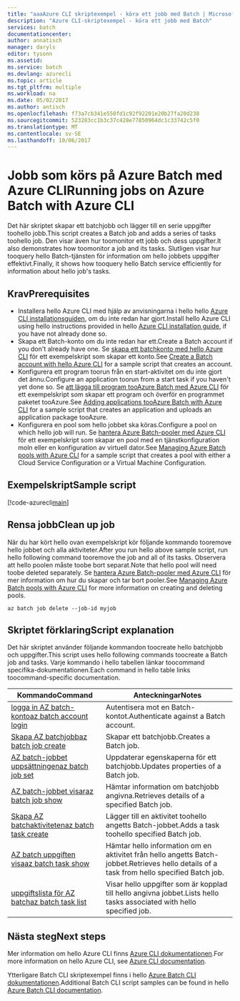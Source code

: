 ```yaml
---
title: "aaaAzure CLI skriptexempel - köra ett jobb med Batch | Microsoft Docs"
description: "Azure CLI-skriptexempel - köra ett jobb med Batch"
services: batch
documentationcenter: 
author: annatisch
manager: daryls
editor: tysonn
ms.assetid: 
ms.service: batch
ms.devlang: azurecli
ms.topic: article
ms.tgt_pltfrm: multiple
ms.workload: na
ms.date: 05/02/2017
ms.author: antisch
ms.openlocfilehash: f73a7cb341e550fd1c92f92201e20b27fa20d238
ms.sourcegitcommit: 523283cc1b3c37c428e77850964dc1c33742c5f0
ms.translationtype: MT
ms.contentlocale: sv-SE
ms.lasthandoff: 10/06/2017
---
```

# <a name="running-jobs-on-azure-batch-with-azure-cli"></a><span data-ttu-id="d9591-103">Jobb som körs på Azure Batch med Azure CLI</span><span class="sxs-lookup"><span data-stu-id="d9591-103">Running jobs on Azure Batch with Azure CLI</span></span>

<span data-ttu-id="d9591-104">Det här skriptet skapar ett batchjobb och lägger till en serie uppgifter toohello jobb.</span><span class="sxs-lookup"><span data-stu-id="d9591-104">This script creates a Batch job and adds a series of tasks toohello job.</span></span> <span data-ttu-id="d9591-105">Den visar även hur toomonitor ett jobb och dess uppgifter.</span><span class="sxs-lookup"><span data-stu-id="d9591-105">It also demonstrates how toomonitor a job and its tasks.</span></span> <span data-ttu-id="d9591-106">Slutligen visar hur tooquery hello Batch-tjänsten för information om hello jobbets uppgifter effektivt.</span><span class="sxs-lookup"><span data-stu-id="d9591-106">Finally, it shows how tooquery hello Batch service efficiently for information about hello job's tasks.</span></span>

## <a name="prerequisites"></a><span data-ttu-id="d9591-107">Krav</span><span class="sxs-lookup"><span data-stu-id="d9591-107">Prerequisites</span></span>

- <span data-ttu-id="d9591-108">Installera hello Azure CLI med hjälp av anvisningarna i hello hello [Azure CLI installationsguiden](https://docs.microsoft.com/cli/azure/install-azure-cli), om du inte redan har gjort.</span><span class="sxs-lookup"><span data-stu-id="d9591-108">Install hello Azure CLI using hello instructions provided in hello [Azure CLI installation guide](https://docs.microsoft.com/cli/azure/install-azure-cli), if you have not already done so.</span></span>
- <span data-ttu-id="d9591-109">Skapa ett Batch-konto om du inte redan har ett.</span><span class="sxs-lookup"><span data-stu-id="d9591-109">Create a Batch account if you don't already have one.</span></span> <span data-ttu-id="d9591-110">Se [skapa ett batchkonto med hello Azure CLI](https://docs.microsoft.com/azure/batch/scripts/batch-cli-sample-create-account) för ett exempelskript som skapar ett konto.</span><span class="sxs-lookup"><span data-stu-id="d9591-110">See [Create a Batch account with hello Azure CLI](https://docs.microsoft.com/azure/batch/scripts/batch-cli-sample-create-account) for a sample script that creates an account.</span></span>
- <span data-ttu-id="d9591-111">Konfigurera ett program toorun från en start-aktivitet om du inte gjort det ännu.</span><span class="sxs-lookup"><span data-stu-id="d9591-111">Configure an application toorun from a start task if you haven't yet done so.</span></span> <span data-ttu-id="d9591-112">Se [att lägga till program tooAzure Batch med Azure CLI](https://docs.microsoft.com/azure/batch/scripts/batch-cli-sample-add-application) för ett exempelskript som skapar ett program och överför en programmet paketet tooAzure.</span><span class="sxs-lookup"><span data-stu-id="d9591-112">See [Adding applications tooAzure Batch with Azure CLI](https://docs.microsoft.com/azure/batch/scripts/batch-cli-sample-add-application) for a sample script that creates an application and uploads an application package tooAzure.</span></span>
- <span data-ttu-id="d9591-113">Konfigurera en pool som hello jobbet ska köras.</span><span class="sxs-lookup"><span data-stu-id="d9591-113">Configure a pool on which hello job will run.</span></span> <span data-ttu-id="d9591-114">Se [hantera Azure Batch-pooler med Azure CLI](https://docs.microsoft.com/azure/batch/batch-cli-sample-manage-pool) för ett exempelskript som skapar en pool med en tjänstkonfiguration moln eller en konfiguration av virtuell dator.</span><span class="sxs-lookup"><span data-stu-id="d9591-114">See [Managing Azure Batch pools with Azure CLI](https://docs.microsoft.com/azure/batch/batch-cli-sample-manage-pool) for a sample script that creates a pool with either a Cloud Service Configuration or a Virtual Machine Configuration.</span></span>

## <a name="sample-script"></a><span data-ttu-id="d9591-115">Exempelskript</span><span class="sxs-lookup"><span data-stu-id="d9591-115">Sample script</span></span>

[!code-azurecli[main](../../../cli_scripts/batch/run-job/run-job.sh "Run Job")]

## <a name="clean-up-job"></a><span data-ttu-id="d9591-116">Rensa jobb</span><span class="sxs-lookup"><span data-stu-id="d9591-116">Clean up job</span></span>

<span data-ttu-id="d9591-117">När du har kört hello ovan exempelskript kör följande kommando tooremove hello jobbet och alla aktiviteter.</span><span class="sxs-lookup"><span data-stu-id="d9591-117">After you run hello above sample script, run hello following command tooremove the job and all of its tasks.</span></span> <span data-ttu-id="d9591-118">Observera att hello poolen måste toobe bort separat.</span><span class="sxs-lookup"><span data-stu-id="d9591-118">Note that hello pool will need toobe deleted separately.</span></span> <span data-ttu-id="d9591-119">Se [hantera Azure Batch-pooler med Azure CLI](./batch-cli-sample-manage-pool.md) för mer information om hur du skapar och tar bort pooler.</span><span class="sxs-lookup"><span data-stu-id="d9591-119">See [Managing Azure Batch pools with Azure CLI](./batch-cli-sample-manage-pool.md) for more information on creating and deleting pools.</span></span>

```azurecli
az batch job delete --job-id myjob
```

## <a name="script-explanation"></a><span data-ttu-id="d9591-120">Skriptet förklaring</span><span class="sxs-lookup"><span data-stu-id="d9591-120">Script explanation</span></span>

<span data-ttu-id="d9591-121">Det här skriptet använder följande kommandon toocreate hello batchjobb och uppgifter.</span><span class="sxs-lookup"><span data-stu-id="d9591-121">This script uses hello following commands toocreate a Batch job and tasks.</span></span> <span data-ttu-id="d9591-122">Varje kommando i hello tabellen länkar toocommand specifika-dokumentationen.</span><span class="sxs-lookup"><span data-stu-id="d9591-122">Each command in hello table links toocommand-specific documentation.</span></span>

| <span data-ttu-id="d9591-123">Kommando</span><span class="sxs-lookup"><span data-stu-id="d9591-123">Command</span></span> | <span data-ttu-id="d9591-124">Anteckningar</span><span class="sxs-lookup"><span data-stu-id="d9591-124">Notes</span></span> |
|---|---|
| [<span data-ttu-id="d9591-125">logga in AZ batch-konto</span><span class="sxs-lookup"><span data-stu-id="d9591-125">az batch account login</span></span>](https://docs.microsoft.com/cli/azure/batch/account#login) | <span data-ttu-id="d9591-126">Autentisera mot en Batch-kontot.</span><span class="sxs-lookup"><span data-stu-id="d9591-126">Authenticate against a Batch account.</span></span>  |
| [<span data-ttu-id="d9591-127">Skapa AZ batchjobb</span><span class="sxs-lookup"><span data-stu-id="d9591-127">az batch job create</span></span>](https://docs.microsoft.com/cli/azure/batch/job#create) | <span data-ttu-id="d9591-128">Skapar ett batchjobb.</span><span class="sxs-lookup"><span data-stu-id="d9591-128">Creates a Batch job.</span></span>  |
| [<span data-ttu-id="d9591-129">AZ batch-jobbet uppsättningen</span><span class="sxs-lookup"><span data-stu-id="d9591-129">az batch job set</span></span>](https://docs.microsoft.com/cli/azure/batch/job#set) | <span data-ttu-id="d9591-130">Uppdaterar egenskaperna för ett batchjobb.</span><span class="sxs-lookup"><span data-stu-id="d9591-130">Updates properties of a Batch job.</span></span>  |
| [<span data-ttu-id="d9591-131">AZ batch-jobbet visar</span><span class="sxs-lookup"><span data-stu-id="d9591-131">az batch job show</span></span>](https://docs.microsoft.com/cli/azure/batch/job#show) | <span data-ttu-id="d9591-132">Hämtar information om batchjobb angivna.</span><span class="sxs-lookup"><span data-stu-id="d9591-132">Retrieves details of a specified Batch job.</span></span>  |
| [<span data-ttu-id="d9591-133">Skapa AZ batchaktiviteten</span><span class="sxs-lookup"><span data-stu-id="d9591-133">az batch task create</span></span>](https://docs.microsoft.com/cli/azure/batch/task#create) | <span data-ttu-id="d9591-134">Lägger till en aktivitet toohello angetts Batch-jobbet.</span><span class="sxs-lookup"><span data-stu-id="d9591-134">Adds a task toohello specified Batch job.</span></span>  |
| [<span data-ttu-id="d9591-135">AZ batch uppgiften visa</span><span class="sxs-lookup"><span data-stu-id="d9591-135">az batch task show</span></span>](https://docs.microsoft.com/cli/azure/batch/task#show) | <span data-ttu-id="d9591-136">Hämtar hello information om en aktivitet från hello angetts Batch-jobbet.</span><span class="sxs-lookup"><span data-stu-id="d9591-136">Retrieves hello details of a task from hello specified Batch job.</span></span>  |
| [<span data-ttu-id="d9591-137">uppgiftslista för AZ batch</span><span class="sxs-lookup"><span data-stu-id="d9591-137">az batch task list</span></span>](https://docs.microsoft.com/cli/azure/batch/task#list) | <span data-ttu-id="d9591-138">Visar hello uppgifter som är kopplad till hello angivna jobbet.</span><span class="sxs-lookup"><span data-stu-id="d9591-138">Lists hello tasks associated with hello specified job.</span></span>  |

## <a name="next-steps"></a><span data-ttu-id="d9591-139">Nästa steg</span><span class="sxs-lookup"><span data-stu-id="d9591-139">Next steps</span></span>

<span data-ttu-id="d9591-140">Mer information om hello Azure CLI finns [Azure CLI dokumentationen](https://docs.microsoft.com/cli/azure/overview).</span><span class="sxs-lookup"><span data-stu-id="d9591-140">For more information on hello Azure CLI, see [Azure CLI documentation](https://docs.microsoft.com/cli/azure/overview).</span></span>

<span data-ttu-id="d9591-141">Ytterligare Batch CLI skriptexempel finns i hello [Azure Batch CLI dokumentationen](../batch-cli-samples.md).</span><span class="sxs-lookup"><span data-stu-id="d9591-141">Additional Batch CLI script samples can be found in hello [Azure Batch CLI documentation](../batch-cli-samples.md).</span></span>
